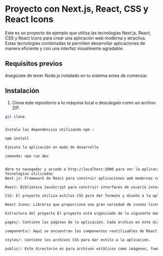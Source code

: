 # Proyecto con Next.js, React, CSS y React Icons

Este es un proyecto de ejemplo que utiliza las tecnologías Next.js, React, CSS y React Icons para crear una aplicación web moderna y atractiva. Estas tecnologías combinadas te permiten desarrollar aplicaciones de manera eficiente y con una interfaz visualmente agradable.

## Requisitos previos

Asegúrate de tener Node.js instalado en tu sistema antes de comenzar.

## Instalación

1. Clona este repositorio a tu máquina local o descárgalo como un archivo ZIP.

```bash
git clone


Instala las dependencias utilizando npm :

npm install

Ejecuta la aplicación en modo de desarrollo

comando: npm run dev


Abre tu navegador y accede a http://localhost:3000 para ver la aplicación en funcionamiento.
Tecnologías utilizadas
Next.js: Framework de React para construir aplicaciones web modernas con enfoque en la eficiencia y el rendimiento.

React: Biblioteca JavaScript para construir interfaces de usuario interactivas y componentes reutilizables.

CSS: El proyecto utiliza estilos CSS para dar formato y diseño a la aplicación. Los estilos se encuentran en los archivos CSS en el directorio styles.

React Icons: Librería que proporciona una gran variedad de iconos listos para usar en tu aplicación React.

Estructura del proyecto El proyecto está organizado de la siguiente manera:

pages/: Contiene las páginas de la aplicación. Cada archivo en este directorio se convierte en una ruta accesible en la aplicación.

components/: Aquí se encuentran los componentes reutilizables de React utilizados en las páginas.

styles/: Contiene los archivos CSS para dar estilo a la aplicación.

public/: Este directorio es para archivos estáticos como imágenes, fuentes, etc.

```
